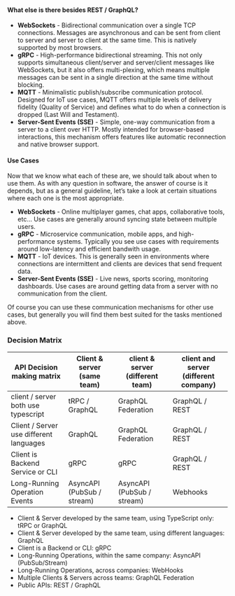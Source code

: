 #### What else is there besides REST / GraphQL?

+ **WebSockets** - Bidirectional communication over a single TCP connections. Messages are asynchronous and can be sent from client to server and server to client at the same time. This is natively supported by most browsers.
+ **gRPC** - High-performance bidirectional streaming. This not only supports simultaneous client/server and server/client messages like WebSockets, but it also offers multi-plexing, which means multiple messages can be sent in a single direction at the same time without blocking.
+ **MQTT** - Minimalistic publish/subscribe communication protocol. Designed for IoT use cases, MQTT offers multiple levels of delivery fidelity (Quality of Service) and defines what to do when a connection is dropped (Last Will and Testament).
+ **Server-Sent Events (SSE)** - Simple, one-way communication from a server to a client over HTTP. Mostly intended for browser-based interactions, this mechanism offers features like automatic reconnection and native browser support.

#### Use Cases
Now that we know what each of these are, we should talk about when to use them. As with any question in software, the answer of course is it depends, but as a general guideline, let’s take a look at certain situations where each one is the most appropriate.

+ **WebSockets** - Online multiplayer games, chat apps, collaborative tools, etc… Use cases are generally around syncing state between multiple users.
+ **gRPC** - Microservice communication, mobile apps, and high-performance systems. Typically you see use cases with requirements around low-latency and efficient bandwith usage.
+ **MQTT** - IoT devices. This is generally seen in environments where connections are intermittent and clients are devices that send frequent data.
+ **Server-Sent Events (SSE)** - Live news, sports scoring, monitoring dashboards. Use cases are around getting data from a server with no communication from the client.

Of course you can use these communication mechanisms for other use cases, but generally you will find them best suited for the tasks mentioned above.

### Decision Matrix

| API Decision making matrix | Client & server (same team) | client & server (different team) | client and server (different company) |
|---|---|---|---|
| client / server both use typescript | tRPC / GraphQL | GraphQL Federation | GraphQL / REST |
| Client / Server use different languages | GraphQL | GraphQL Federation | GraphQL / REST |
| Client is Backend Service or CLI | gRPC | gRPC | GraphQL / REST |
| Long-Running Operation Events | AsyncAPI (PubSub / stream) | AsyncAPI (PubSub / stream) | Webhooks |

+ Client & Server developed by the same team, using TypeScript only: tRPC or GraphQL
+ Client & Server developed by the same team, using different languages: GraphQL
+ Client is a Backend or CLI: gRPC
+ Long-Running Operations, within the same company: AsyncAPI (PubSub/Stream)
+ Long-Running Operations, across companies: WebHooks
+ Multiple Clients & Servers across teams: GraphQL Federation
+ Public APIs: REST / GraphQL
